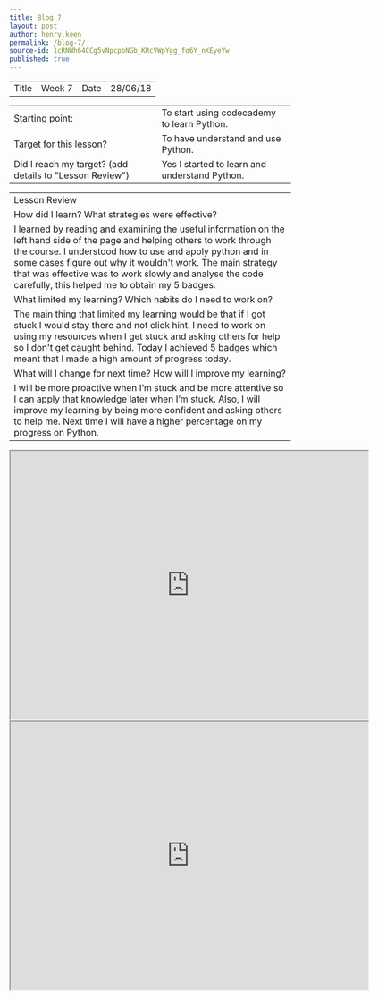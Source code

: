 ```yaml
---
title: Blog 7
layout: post
author: henry.keen
permalink: /blog-7/
source-id: 1cRNWh64CCg5vNpcpoNGb_KRcVWpYgg_fo6Y_nKEyeYw
published: true
---
```

<table>
  <tr>
    <td>Title</td>
    <td>Week 7</td>
    <td>Date</td>
    <td>28/06/18</td>
  </tr>
</table>


<table>
  <tr>
    <td>Starting point:</td>
    <td>To start using codecademy to learn Python.</td>
  </tr>
  <tr>
    <td>Target for this lesson?</td>
    <td>To have understand and use Python.</td>
  </tr>
  <tr>
    <td>Did I reach my target? 
(add details to "Lesson Review")</td>
    <td> Yes I started to learn and understand Python.</td>
  </tr>
</table>


<table>
  <tr>
    <td>Lesson Review</td>
  </tr>
  <tr>
    <td>How did I learn? What strategies were effective? </td>
  </tr>
  <tr>
    <td>I learned by reading and examining the useful information on the left hand side of the page and helping others to work through the course. I understood how to use and apply python and in some cases figure out why it wouldn't work. The main strategy that was effective was to work slowly and analyse the code carefully, this helped me to obtain my 5 badges.</td>
  </tr>
  <tr>
    <td>What limited my learning? Which habits do I need to work on? </td>
  </tr>
  <tr>
    <td>The main thing that limited my learning would be that if I got stuck I would stay there and not click hint. I need to work on using my resources when I get stuck and asking others for help so I don't get caught behind. Today I achieved 5 badges which meant that I made a high amount of progress today.</td>
  </tr>
  <tr>
    <td>What will I change for next time? How will I improve my learning?</td>
  </tr>
  <tr>
    <td>I will be more proactive when I’m stuck and be more attentive so I can apply that knowledge later when I’m stuck. Also, I will improve my learning by being more confident and asking others to help me. Next time I will have a higher percentage on my progress on Python.</td>
  </tr>
</table>

<iframe src="https://drive.google.com/file/d/1hOcBxWtGXhpMi5_qVftmsdi5J51zqrIU/preview" width="640" height="480"></iframe>
<iframe src="https://drive.google.com/file/d/177ubZ5zbybHdOYtg0COTXdWUAAHoAaUs/preview" width="640" height="480"></iframe>
